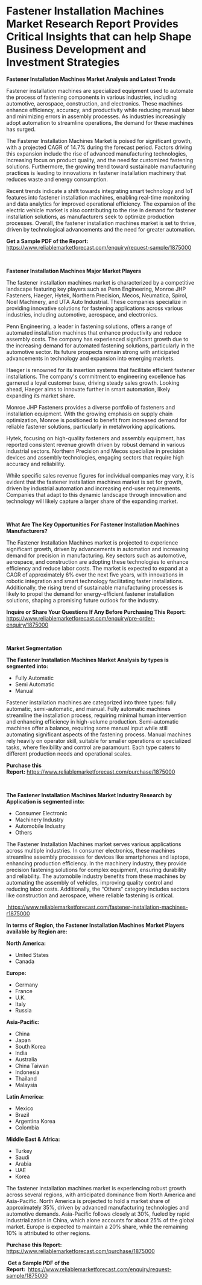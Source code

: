 <p><h1>Fastener Installation Machines Market Research Report Provides Critical Insights that can help Shape Business Development and Investment Strategies</h1></p><p><strong>Fastener Installation Machines Market Analysis and Latest Trends</strong></p>
<p><p>Fastener installation machines are specialized equipment used to automate the process of fastening components in various industries, including automotive, aerospace, construction, and electronics. These machines enhance efficiency, accuracy, and productivity while reducing manual labor and minimizing errors in assembly processes. As industries increasingly adopt automation to streamline operations, the demand for these machines has surged.</p><p>The Fastener Installation Machines Market is poised for significant growth, with a projected CAGR of 14.7% during the forecast period. Factors driving this expansion include the rise of advanced manufacturing technologies, increasing focus on product quality, and the need for customized fastening solutions. Furthermore, the growing trend toward sustainable manufacturing practices is leading to innovations in fastener installation machinery that reduces waste and energy consumption.</p><p>Recent trends indicate a shift towards integrating smart technology and IoT features into fastener installation machines, enabling real-time monitoring and data analytics for improved operational efficiency. The expansion of the electric vehicle market is also contributing to the rise in demand for fastener installation solutions, as manufacturers seek to optimize production processes. Overall, the fastener installation machines market is set to thrive, driven by technological advancements and the need for greater automation.</p></p>
<p><strong>Get a Sample PDF of the Report:&nbsp;</strong> <a href="https://www.reliablemarketforecast.com/enquiry/request-sample/1875000?utm_campaign=3345&utm_medium=2&utm_source=Github&utm_content=ia&utm_term=12042025&utm_id=fastener-installation-machines">https://www.reliablemarketforecast.com/enquiry/request-sample/1875000</a></p>
<p>&nbsp;</p>
<p><strong>Fastener Installation Machines Major Market Players</strong></p>
<p><p>The fastener installation machines market is characterized by a competitive landscape featuring key players such as Penn Engineering, Monroe JHP Fasteners, Haeger, Hytek, Northern Precision, Mecos, Neumatica, Spirol, Noel Machinery, and UTA Auto Industrial. These companies specialize in providing innovative solutions for fastening applications across various industries, including automotive, aerospace, and electronics.</p><p>Penn Engineering, a leader in fastening solutions, offers a range of automated installation machines that enhance productivity and reduce assembly costs. The company has experienced significant growth due to the increasing demand for automated fastening solutions, particularly in the automotive sector. Its future prospects remain strong with anticipated advancements in technology and expansion into emerging markets.</p><p>Haeger is renowned for its insertion systems that facilitate efficient fastener installations. The company's commitment to engineering excellence has garnered a loyal customer base, driving steady sales growth. Looking ahead, Haeger aims to innovate further in smart automation, likely expanding its market share.</p><p>Monroe JHP Fasteners provides a diverse portfolio of fasteners and installation equipment. With the growing emphasis on supply chain optimization, Monroe is positioned to benefit from increased demand for reliable fastener solutions, particularly in metalworking applications.</p><p>Hytek, focusing on high-quality fasteners and assembly equipment, has reported consistent revenue growth driven by robust demand in various industrial sectors. Northern Precision and Mecos specialize in precision devices and assembly technologies, engaging sectors that require high accuracy and reliability.</p><p>While specific sales revenue figures for individual companies may vary, it is evident that the fastener installation machines market is set for growth, driven by industrial automation and increasing end-user requirements. Companies that adapt to this dynamic landscape through innovation and technology will likely capture a larger share of the expanding market.</p></p>
<p>&nbsp;</p>
<p><strong>What Are The Key Opportunities For Fastener Installation Machines Manufacturers?</strong></p>
<p><p>The Fastener Installation Machines market is projected to experience significant growth, driven by advancements in automation and increasing demand for precision in manufacturing. Key sectors such as automotive, aerospace, and construction are adopting these technologies to enhance efficiency and reduce labor costs. The market is expected to expand at a CAGR of approximately 6% over the next five years, with innovations in robotic integration and smart technology facilitating faster installations. Additionally, the rising trend of sustainable manufacturing processes is likely to propel the demand for energy-efficient fastener installation solutions, shaping a promising future outlook for the industry.</p></p>
<p><strong>Inquire or Share Your Questions If Any Before Purchasing This Report:</strong> <a href="https://www.reliablemarketforecast.com/enquiry/pre-order-enquiry/1875000?utm_campaign=3345&utm_medium=2&utm_source=Github&utm_content=ia&utm_term=12042025&utm_id=fastener-installation-machines">https://www.reliablemarketforecast.com/enquiry/pre-order-enquiry/1875000</a></p>
<p>&nbsp;</p>
<p><strong>Market Segmentation</strong></p>
<p><strong>The Fastener Installation Machines Market Analysis by types is segmented into:</strong></p>
<p><ul><li>Fully Automatic</li><li>Semi Automatic</li><li>Manual</li></ul></p>
<p><p>Fastener installation machines are categorized into three types: fully automatic, semi-automatic, and manual. Fully automatic machines streamline the installation process, requiring minimal human intervention and enhancing efficiency in high-volume production. Semi-automatic machines offer a balance, requiring some manual input while still automating significant aspects of the fastening process. Manual machines rely heavily on operator skill, suitable for smaller operations or specialized tasks, where flexibility and control are paramount. Each type caters to different production needs and operational scales.</p></p>
<p><strong>Purchase this Report:&nbsp;</strong><a href="https://www.reliablemarketforecast.com/purchase/1875000?utm_campaign=3345&utm_medium=2&utm_source=Github&utm_content=ia&utm_term=12042025&utm_id=fastener-installation-machines">https://www.reliablemarketforecast.com/purchase/1875000</a></p>
<p>&nbsp;</p>
<p><strong>The Fastener Installation Machines Market Industry Research by Application is segmented into:</strong></p>
<p><ul><li>Consumer Electronic</li><li>Machinery Industry</li><li>Automobile Industry</li><li>Others</li></ul></p>
<p><p>The Fastener Installation Machines market serves various applications across multiple industries. In consumer electronics, these machines streamline assembly processes for devices like smartphones and laptops, enhancing production efficiency. In the machinery industry, they provide precision fastening solutions for complex equipment, ensuring durability and reliability. The automobile industry benefits from these machines by automating the assembly of vehicles, improving quality control and reducing labor costs. Additionally, the “Others” category includes sectors like construction and aerospace, where reliable fastening is critical.</p></p>
<p><a href="https://www.reliablemarketforecast.com/fastener-installation-machines-r1875000?utm_campaign=3345&utm_medium=2&utm_source=Github&utm_content=ia&utm_term=12042025&utm_id=fastener-installation-machines">&nbsp;https://www.reliablemarketforecast.com/fastener-installation-machines-r1875000</a></p>
<p><strong>In terms of Region, the Fastener Installation Machines Market Players available by Region are:</strong></p>
<p>
    <p> <strong> North America: </strong>
        <ul>
            <li>United States</li>
            <li>Canada</li>
        </ul>
        </p> 
    <p> <strong> Europe: </strong>
        <ul>
            <li>Germany</li>
            <li>France</li>
            <li>U.K.</li>
            <li>Italy</li>
            <li>Russia</li>
        </ul>
        </p> 
    <p> <strong> Asia-Pacific: </strong>
        <ul>
            <li>China</li>
            <li>Japan</li>
            <li>South Korea</li>
            <li>India</li>
            <li>Australia</li>
            <li>China Taiwan</li>
            <li>Indonesia</li>
            <li>Thailand</li>
            <li>Malaysia</li>
        </ul>
        </p> 
    <p> <strong> Latin America: </strong>
        <ul>
            <li>Mexico</li>
            <li>Brazil</li>
            <li>Argentina Korea</li>
            <li>Colombia</li>
        </ul>
        </p> 
    <p> <strong> Middle East & Africa: </strong>
        <ul>
            <li>Turkey</li>
            <li>Saudi</li>
            <li>Arabia</li>
            <li>UAE</li>
            <li>Korea</li>
        </ul>
    </p>
    </p>
<p><p>The fastener installation machines market is experiencing robust growth across several regions, with anticipated dominance from North America and Asia-Pacific. North America is projected to hold a market share of approximately 35%, driven by advanced manufacturing technologies and automotive demands. Asia-Pacific follows closely at 30%, fueled by rapid industrialization in China, which alone accounts for about 25% of the global market. Europe is expected to maintain a 20% share, while the remaining 10% is attributed to other regions.</p></p>
<p><strong>Purchase this Report: </strong><a href="https://www.reliablemarketforecast.com/purchase/1875000?utm_campaign=3345&utm_medium=2&utm_source=Github&utm_content=ia&utm_term=12042025&utm_id=fastener-installation-machines">https://www.reliablemarketforecast.com/purchase/1875000</a></p>
<p>&nbsp;<strong>Get a Sample PDF of the Report:&nbsp;&nbsp;</strong><a href="https://www.reliablemarketforecast.com/enquiry/request-sample/1875000?utm_campaign=3345&utm_medium=2&utm_source=Github&utm_content=ia&utm_term=12042025&utm_id=fastener-installation-machines">https://www.reliablemarketforecast.com/enquiry/request-sample/1875000</a></p>
<p><strong></strong></p>
<p><p></p><p></p><p></p></p>